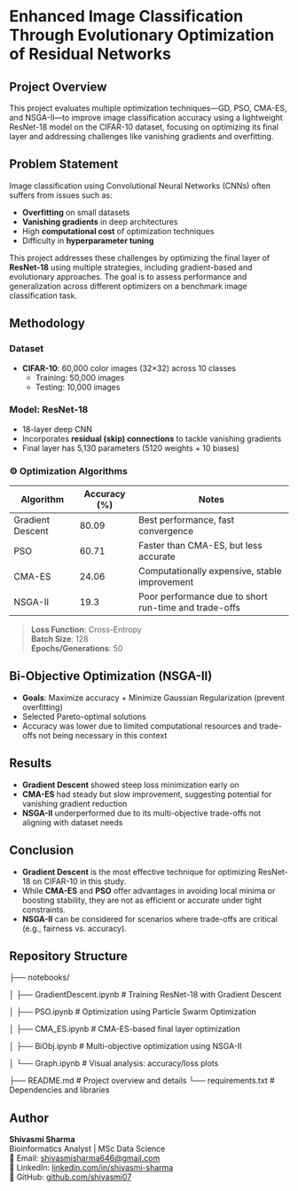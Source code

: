 # Enhanced Image Classification Through Evolutionary Optimization of Residual Networks

## Project Overview

This project evaluates multiple optimization techniques—GD, PSO, CMA-ES, and NSGA-II—to improve image classification accuracy using a lightweight ResNet-18 model on the CIFAR-10 dataset, focusing on optimizing its final layer and addressing challenges like vanishing gradients and overfitting.

## Problem Statement

Image classification using Convolutional Neural Networks (CNNs) often suffers from issues such as:
- **Overfitting** on small datasets  
- **Vanishing gradients** in deep architectures  
- High **computational cost** of optimization techniques  
- Difficulty in **hyperparameter tuning**

This project addresses these challenges by optimizing the final layer of **ResNet-18** using multiple strategies, including gradient-based and evolutionary approaches. The goal is to assess performance and generalization across different optimizers on a benchmark image classification task.

##  Methodology

###  Dataset

- **CIFAR-10**: 60,000 color images (32×32) across 10 classes
  - Training: 50,000 images
  - Testing: 10,000 images

### Model: ResNet-18

- 18-layer deep CNN
- Incorporates **residual (skip) connections** to tackle vanishing gradients
- Final layer has 5,130 parameters (5120 weights + 10 biases)

### ⚙ Optimization Algorithms

| Algorithm        | Accuracy (%) | Notes |
|------------------|--------------|-------|
| Gradient Descent | 80.09        | Best performance, fast convergence |
| PSO              | 60.71        | Faster than CMA-ES, but less accurate |
| CMA-ES           | 24.06        | Computationally expensive, stable improvement |
| NSGA-II          | 19.3         | Poor performance due to short run-time and trade-offs |

> **Loss Function**: Cross-Entropy  
> **Batch Size**: 128  
> **Epochs/Generations**: 50  

## Bi-Objective Optimization (NSGA-II)

- **Goals**: Maximize accuracy + Minimize Gaussian Regularization (prevent overfitting)
- Selected Pareto-optimal solutions
- Accuracy was lower due to limited computational resources and trade-offs not being necessary in this context

## Results

- **Gradient Descent** showed steep loss minimization early on
- **CMA-ES** had steady but slow improvement, suggesting potential for vanishing gradient reduction
- **NSGA-II** underperformed due to its multi-objective trade-offs not aligning with dataset needs

## Conclusion

- **Gradient Descent** is the most effective technique for optimizing ResNet-18 on CIFAR-10 in this study.
- While **CMA-ES** and **PSO** offer advantages in avoiding local minima or boosting stability, they are not as efficient or accurate under tight constraints.
- **NSGA-II** can be considered for scenarios where trade-offs are critical (e.g., fairness vs. accuracy).

## Repository Structure

├── notebooks/

│ ├── GradientDescent.ipynb # Training ResNet-18 with Gradient Descent

│ ├── PSO.ipynb # Optimization using Particle Swarm Optimization

│ ├── CMA_ES.ipynb # CMA-ES-based final layer optimization

│ ├── BiObj.ipynb # Multi-objective optimization using NSGA-II

│ └── Graph.ipynb # Visual analysis: accuracy/loss plots

├── README.md # Project overview and details
└── requirements.txt # Dependencies and libraries


## Author
**Shivasmi Sharma**  
Bioinformatics Analyst | MSc Data Science  
📧 Email: [shivasmisharma646@gmail.com](mailto:shivasmisharma646@gmail.com)  
🔗 LinkedIn: [linkedin.com/in/shivasmi-sharma](https://www.linkedin.com/in/shivasmi-sharma)  
🐙 GitHub: [github.com/shivasmi07](https://github.com/shivasmi07)

